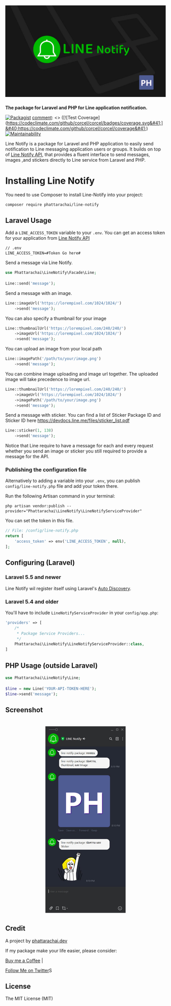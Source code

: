 <h1 align="center"><img src="/art/line-notify-banner.jpg" alt="Line Notify"></h1>

**The package for Laravel and PHP for Line application notification.**

[comment]: <> ([![Travis]&#40;https://travis-ci.org/corcel/corcel.svg?branch=master&#41;]&#40;https://travis-ci.org/corcel/corcel?branch=master&#41;)
[![Packagist](https://img.shields.io/packagist/dt/phattarachai/line-notify.svg)](https://github.com/phattarachai/line-notify/releases)
[comment]: <> ([![Test Coverage]&#40;https://codeclimate.com/github/corcel/corcel/badges/coverage.svg&#41;]&#40;https://codeclimate.com/github/corcel/corcel/coverage&#41;)
[![Maintainability](https://api.codeclimate.com/v1/badges/600b42e19f568f18d8ab/maintainability)](https://codeclimate.com/github/phattarachai/line-notify/maintainability)

Line Notify is a package for Laravel and PHP application to easily send notification to Line messaging application users
or groups. It builds on top of [Line Notify API](https://notify-bot.line.me/doc/en/), that provides a fluent interface
to send messages, images ,and stickers directly to Line service from Laravel and PHP.

# <a id="installing-line-notify"></a> Installing Line Notify

You need to use Composer to install Line-Notify into your project:

```
composer require phattarachai/line-notify
```

## Laravel Usage

Add a `LINE_ACCESS_TOKEN`  variable to your `.env`. You can get an access token for your application
from [Line Notify API](https://notify-bot.line.me/my/)

```env
// .env
LINE_ACCESS_TOKEN=#Token Go here#
```

Send a message via Line Notify.

```php
use Phattarachai\LineNotify\Facade\Line;

Line::send('message');
```

Send a message with an image.

```php
Line::imageUrl('https://lorempixel.com/1024/1024/')
    ->send('message');
```

You can also specify a thumbnail for your image

```php
Line::thumbnailUrl('https://lorempixel.com/240/240/')
    ->imageUrl('https://lorempixel.com/1024/1024/')
    ->send('message');
```

You can upload an image from your local path

```php
Line::imagePath('/path/to/your/image.png')
    ->send('message');
```

You can combine image uploading and image url together. The uploaded image will take precedence to image url.

```php
Line::thumbnailUrl('https://lorempixel.com/240/240/')
    ->imageUrl('https://lorempixel.com/1024/1024/')
    ->imagePath('/path/to/your/image.png')
    ->send('message');
```

Send a message with sticker. You can find a list of Sticker Package ID and Sticker ID
here https://devdocs.line.me/files/sticker_list.pdf

```php
Line::sticker(1, 138)
    ->send('message');
```

Notice that Line require to have a message for each and every request whether you send an image or sticker you still
required to provide a message for the API.

### <a name="config-publish"></a> Publishing the configuration file

Alternatively to adding a variable into your `.env`, you can publish `config/line-notify.php` file and add your token
there.

Run the following Artisan command in your terminal:

```
php artisan vendor:publish --provider="Phattarachai\LineNotify\LineNotifyServiceProvider"
```

You can set the token in this file.

```php
// File: /config/line-notify.php
return [
    'access_token' => env('LINE_ACCESS_TOKEN', null),
];
```

## Configuring (Laravel)

### <a name="config-auto-discovery"></a> Laravel 5.5 and newer

Line Notify wil register itself using
Laravel's [Auto Discovery](https://laravel.com/docs/5.5/packages#package-discovery).

### <a name="config-service-loader"></a> Laravel 5.4 and older

You'll have to include `LineNotifyServiceProvider` in your `config/app.php`:

```php
'providers' => [
    /*
     * Package Service Providers...
     */
    Phattarachai\LineNotify\LineNotifyServiceProvider::class,
]
```

## PHP Usage (outside Laravel)

```php
use Phattarachai\LineNotify\Line;

$line = new Line('YOUR-API-TOKEN-HERE');
$line->send('message');
```

## Screenshot

<h1 align="center"><img src="/art/screenshot.jpg" alt="Screenshot" width="50%"></h1>

## Credit

A project by [phattarachai.dev](https://phattarachai.dev)

If my package make your life easier, please consider:

<a href="https://ko-fi.com/phattarachai#checkoutModal" target="_blank">Buy me a Coffee</a> |

<a href="https://twitter.com/phatchai" target="_blank">Follow Me on Twitter</a>S

## License

The MIT License (MIT)
